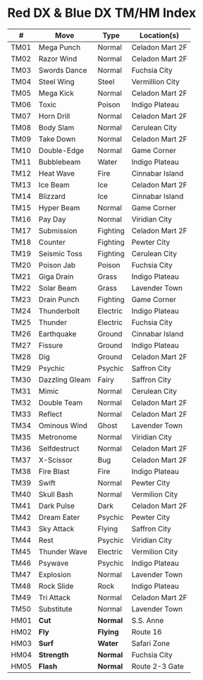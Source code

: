 # Red DX & Blue DX TM/HM Index

| #    | Move           | Type       | Location(s)     |
| ---- | -------------- | ---------- | --------------- |
| TM01 | Mega Punch     | Normal     | Celadon Mart 2F |
| TM02 | Razor Wind     | Normal     | Celadon Mart 2F |
| TM03 | Swords Dance   | Normal     | Fuchsia City    |
| TM04 | Steel Wing     | Steel      | Vermillion City |
| TM05 | Mega Kick      | Normal     | Celadon Mart 2F |
| TM06 | Toxic          | Poison     | Indigo Plateau  |
| TM07 | Horn Drill     | Normal     | Celadon Mart 2F |
| TM08 | Body Slam      | Normal     | Cerulean City   |
| TM09 | Take Down      | Normal     | Celadon Mart 2F |
| TM10 | Double-Edge    | Normal     | Game Corner     |
| TM11 | Bubblebeam     | Water      | Indigo Plateau  |
| TM12 | Heat Wave      | Fire       | Cinnabar Island |
| TM13 | Ice Beam       | Ice        | Celadon Mart 2F |
| TM14 | Blizzard       | Ice        | Cinnabar Island |
| TM15 | Hyper Beam     | Normal     | Game Corner     |
| TM16 | Pay Day        | Normal     | Viridian City   |
| TM17 | Submission     | Fighting   | Celadon Mart 2F |
| TM18 | Counter        | Fighting   | Pewter City     |
| TM19 | Seismic Toss   | Fighting   | Cerulean City   |
| TM20 | Poison Jab     | Poison     | Fuchsia City    |
| TM21 | Giga Drain     | Grass      | Indigo Plateau  |
| TM22 | Solar Beam     | Grass      | Lavender Town   |
| TM23 | Drain Punch    | Fighting   | Game Corner     |
| TM24 | Thunderbolt    | Electric   | Indigo Plateau  |
| TM25 | Thunder        | Electric   | Fuchsia City    |
| TM26 | Earthquake     | Ground     | Cinnabar Island |
| TM27 | Fissure        | Ground     | Indigo Plateau  |
| TM28 | Dig            | Ground     | Celadon Mart 2F |
| TM29 | Psychic        | Psychic    | Saffron City    |
| TM30 | Dazzling Gleam | Fairy      | Saffron City    |
| TM31 | Mimic          | Normal     | Cerulean City   |
| TM32 | Double Team    | Normal     | Celadon Mart 2F |
| TM33 | Reflect        | Normal     | Celadon Mart 2F |
| TM34 | Ominous Wind   | Ghost      | Lavender Town   |
| TM35 | Metronome      | Normal     | Viridian City   |
| TM36 | Selfdestruct   | Normal     | Celadon Mart 2F |
| TM37 | X-Scissor      | Bug        | Celadon Mart 2F |
| TM38 | Fire Blast     | Fire       | Indigo Plateau  |
| TM39 | Swift          | Normal     | Pewter City     |
| TM40 | Skull Bash     | Normal     | Vermilion City  |
| TM41 | Dark Pulse     | Dark       | Celadon Mart 2F |
| TM42 | Dream Eater    | Psychic    | Pewter City     |
| TM43 | Sky Attack     | Flying     | Saffron City    |
| TM44 | Rest           | Psychic    | Viridian City   |
| TM45 | Thunder Wave   | Electric   | Vermilion City  |
| TM46 | Psywave        | Psychic    | Indigo Plateau  |
| TM47 | Explosion      | Normal     | Lavender Town   |
| TM48 | Rock Slide     | Rock       | Indigo Plateau  |
| TM49 | Tri Attack     | Normal     | Celadon Mart 2F |
| TM50 | Substitute     | Normal     | Lavender Town   |
| HM01 | **Cut**        | **Normal** | S.S. Anne       |
| HM02 | **Fly**        | **Flying** | Route 16        |
| HM03 | **Surf**       | **Water**  | Safari Zone     |
| HM04 | **Strength**   | **Normal** | Fuchsia City    |
| HM05 | **Flash**      | **Normal** | Route 2-3 Gate  |
